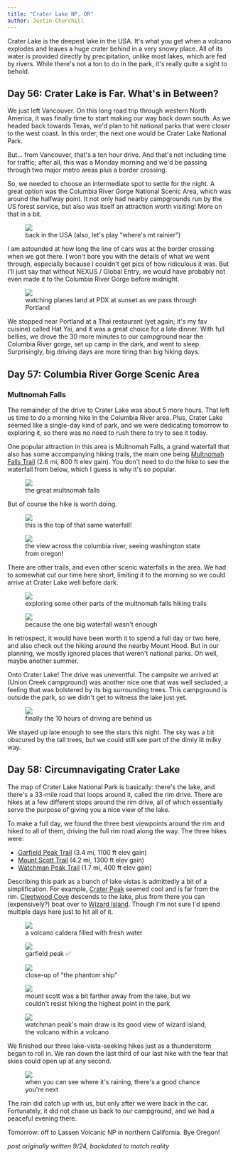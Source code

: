 ```yaml
---
title: "Crater Lake NP, OR"
author: Justin Churchill
---
```

Crater Lake is the deepest lake in the USA. It's what you get when a volcano explodes and leaves a huge crater behind in a very snowy place. All of its water is provided directly by precipitation, unlike most lakes, which are fed by rivers. While there's not a ton to do in the park, it's really quite a sight to behold.
<!--end_excerpt-->

## Day 56: Crater Lake is Far. What's in Between?
<!-- 8/15 drive to columbia river gorge -->

We just left Vancouver. On this long road trip through western North America, it was finally time to start making our way back down south. As we headed back towards Texas, we'd plan to hit national parks that were closer to the west coast. In this order, the next one would be Crater Lake National Park.

But... from Vancouver, that's a ten hour drive. And that's not including time for traffic; after all, this was a Monday morning and we'd be passing through two major metro areas plus a border crossing.

So, we needed to choose an intermediate spot to settle for the night. A great option was the Columbia River Gorge National Scenic Area, which was around the halfway point. It not only had nearby campgrounds run by the US forest service, but also was itself an attraction worth visiting! More on that in a bit.

<!-- driving south in WA, mount rainier (?) in the distance -->
<figure>
    <img src="https://lh3.googleusercontent.com/pw/AL9nZEWNuNnbMkhTXONbqdtqybXqNArtAB3nDI35X76XOMtHDrUg-GvWDn-gR6GHefvNdKmrLwJtBh4eE3IyMQMQCv9BV3KHoUEjG_EC4iq6dDCRx7Vxal8Hqq-stXUM1yK8p79JSGfpQpyZlXz1GU5P7_sG6g=w1900-h1424-no?authuser=0">
    <figcaption>back in the USA (also, let's play "where's mt rainier")</figcaption>
</figure>

I am astounded at how long the line of cars was at the border crossing when we got there. I won't bore you with the details of what we went through, especially because I couldn't get pics of how ridiculous it was. But I'll just say that without NEXUS / Global Entry, we would have probably not even made it to the Columbia River Gorge before midnight.

<!-- plane landing at sunset near portland, OR -->
<figure>
    <img src="https://lh3.googleusercontent.com/pw/AL9nZEWAKsr2Db9qR-hiZDeLETDlWGLYU0Gc7QwZYCmpE-i3E76oFbqiK1DgQsYRh3BSeh5Fg9Zu723Z-9ZWWwRINr2vPcFaC0n4GbL5JQkA8gUUcgfKtQDMJAb3j-cOubFofQyJH7XCD2VnHfC9vsgId-BHJw=w1900-h1424-no?authuser=0">
    <figcaption>watching planes land at PDX at sunset as we pass through Portland</figcaption>
</figure>

We stopped near Portland at a Thai restaurant (yet again; it's my fav cuisine) called Hat Yai, and it was a great choice for a late dinner. With full bellies, we drove the 30 more minutes to our campground near the Columbia River gorge, set up camp in the dark, and went to sleep. Surprisingly, big driving days are more tiring than big hiking days.

## Day 57: Columbia River Gorge Scenic Area
<!-- 8/16 columbia river gorge -->

### Multnomah Falls

The remainder of the drive to Crater Lake was about 5 more hours. That left us time to do a morning hike in the Columbia River area. Plus, Crater Lake seemed like a single-day kind of park, and we were dedicating tomorrow to exploring it, so there was no need to rush there to try to see it today.

One popular attraction in this area is Multnomah Falls, a grand waterfall that also has some accompanying hiking trails, the main one being [Multnomah Falls Trail](https://www.alltrails.com/trail/us/oregon/multnomah-falls-trail) (2.6 mi, 800 ft elev gain). You don't need to do the hike to see the waterfall from below, which I guess is why it's so popular.

<!-- multnomah falls -->
<figure>
    <img src="https://lh3.googleusercontent.com/pw/AL9nZEURLuvBKekmni9i8Sqc7ffBlSdTRaAKqqK4iMQ80ZYADZTSCTNk6twbxYwiwQ175o2DyGVA2rTzrpQrARe1oc5sZi5TrUCDwd-6Zv8EVCQ5lPhVkndQ47k6uKoohfExl_3dXCUDnQsOxC7ARi1ooMsRow=w1068-h1424-no?authuser=0">
    <figcaption>the great multnomah falls</figcaption>
</figure>

But of course the hike is worth doing.

<!-- multnomah from the top, looking down -->
<figure>
    <img src="https://lh3.googleusercontent.com/pw/AL9nZEUMErt74IpiEBc76RJ3EAlOVHAV5GxDElSIhAcNz3DKxryw_mHcA-5oubzuy86BJvnNzJ-gajKRiXimKuSteuOsXcxvtjpskvqKXPzpCLyb1uOkhueh1U7gBgBydeEEDjGR75P-XSUpgLKxauyjqyG9Jg=w1068-h1424-no?authuser=0">
    <figcaption>this is the top of that same waterfall!</figcaption>
</figure>

<!-- WA state across the columbia river, seen from the trail -->
<figure>
    <img src="https://lh3.googleusercontent.com/pw/AL9nZEW8QQ81B_S15Om5JGXakHQNTytHfgluD3xRPpcoSikLhRPivWhF3H7f9Jm9UOseI0oOkMUKcN-4K0_Gvcow6BS6hQQ9Kp2AliHr9rvPVT3x_jlMi1vN1n3d5Qn6pll1nAWcUdC4eN-Yr_LPPwFLBz8nww=w1900-h1424-no?authuser=0">
    <figcaption>the view across the columbia river, seeing washington state from oregon!</figcaption>
</figure>

There are other trails, and even other scenic waterfalls in the area. We had to somewhat cut our time here short, limiting it to the morning so we could arrive at Crater Lake well before dark.

<!-- judy standing next to rocky wall along the trail -->
<figure>
    <img src="https://lh3.googleusercontent.com/pw/AL9nZEWvuo4ic88D3uS64cGYWdFlM1EVyvdNhaBk89Tm-QZWmsGb-QCioJ7H7sB_HO5bHRGMuxKo1otI-JagqaQOZap6wHLRpKx6B-WZsmp2m_xxpkDEtvY2St_ZntJSkeDoRyyoT9DD4sh7qmGv1rG8-ANqew=w1068-h1424-no?authuser=0">
    <figcaption>exploring some other parts of the multnomah falls hiking trails</figcaption>
</figure>

<!-- more waterfall on the trail behind multnomah -->
<figure>
    <img src="https://lh3.googleusercontent.com/pw/AL9nZEUoRbznb0rsFxZ9cm00u5MvAOPx5ZAb2MloE6a2WnaMmgzcOXxQ13IDd1IYirGJwcKmjIsXQu9dX9kOdbyk5urkpUsdGgbnRPi-eet3u8td8kqVV1Lx1RgWBMzrvvc2Gh1quNmBagaQuh1c4uqer95Gnw=w1068-h1424-no?authuser=0">
    <figcaption>because the one big waterfall wasn't enough</figcaption>
</figure>

In retrospect, it would have been worth it to spend a full day or two here, and also check out the hiking around the nearby Mount Hood. But in our planning, we mostly ignored places that weren't national parks. Oh well, maybe another summer.

Onto Crater Lake! The drive was uneventful. The campsite we arrived at (Union Creek campground) was another nice one that was well secluded, a feeling that was bolstered by its big surrounding trees. This campground is outside the park, so we didn't get to witness the lake just yet.

<!-- sun setting through the trees over the tent at the campground -->
<figure>
    <img src="https://lh3.googleusercontent.com/pw/AL9nZEW1PgwynjIuUCh1_bjLQeRVarBX9bwXTCgUvLsu9kkBuYyXa5MwnwAgqPeCfi20NvzeqyQzdIUn4R0s8xl38w_P0FBpguE6C54BO_ZEjpLWwVho6CAPwtR73tuBookyx4Fypn0yKtVrtLi5TI69gm2MVQ=w1068-h1424-no?authuser=0">
    <figcaption>finally the 10 hours of driving are behind us</figcaption>
</figure>

We stayed up late enough to see the stars this night. The sky was a bit obscured by the tall trees, but we could still see part of the dimly lit milky way.

## Day 58: Circumnavigating Crater Lake
<!-- 8/17 crater lake -->

The map of Crater Lake National Park is basically: there's the lake, and there's a 33-mile road that loops around it, called the rim drive. There are hikes at a few different stops around the rim drive, all of which essentially serve the purpose of giving you a nice view of the lake.

To make a full day, we found the three best viewpoints around the rim and hiked to all of them, driving the full rim road along the way. The three hikes were:
* [Garfield Peak Trail](https://www.alltrails.com/explore/trail/us/oregon/garfield-peak-trail) (3.4 mi, 1100 ft elev gain)
* [Mount Scott Trail](https://www.alltrails.com/explore/trail/us/oregon/mount-scott-trail) (4.2 mi, 1300 ft elev gain)
* [Watchman Peak Trail](https://www.alltrails.com/explore/trail/us/oregon/the-watchman-peak-trail) (1.7 mi, 400 ft elev gain)

Describing this park as a bunch of lake vistas is admittedly a bit of a simplification. For example, [Crater Peak](https://www.alltrails.com/explore/trail/us/oregon/crater-peak-trail) seemed cool and is far from the rim. [Cleetwood Cove](https://www.alltrails.com/explore/trail/us/oregon/cleetwood-cove-trail) descends to the lake, plus from there you can (expensively?) boat over to [Wizard Island](https://www.alltrails.com/explore/trail/us/oregon/wizard-island). Though I'm not sure I'd spend multiple days here just to hit all of it.

<!-- crater lake! -->
<figure>
    <img src="https://lh3.googleusercontent.com/pw/AL9nZEV8UYHU-9GmhkbJsdV1-BZG2X51t2u1QYrizVDB1X23_tAqEorUgLSCQh_zc1HTvGlu4FxAV53iF8Xt-Tk_1Mf2wtpXOnXmq87JjGe9mTU0bEvTcjWlwjeH8btHrb0lhLXWitg61Ds97icTrjuyHB11ag=w1900-h1424-no?authuser=0">
    <figcaption>a volcano caldera filled with fresh water</figcaption>
</figure>

<!-- me and judy with crater lake behind us, from garfield peak -->
<figure>
    <img src="https://lh3.googleusercontent.com/pw/AL9nZEXSG7YgImjky8IjkdYwENm1UBCrGZvYslftLVSlFw2o6HAFSss7toVskI8kZhcYNkk6Yn-PNtakv5Rvm66UVNkGxHsjecnj38O-PV8FhaInCFF1akmdFGdUZvmCrN7_V3g5q-QuAvAbw2x3BPn1G0SWzg=w1896-h1424-no?authuser=0">
    <figcaption>garfield peak ✅</figcaption>
</figure>

<!-- close-up of little spire jutting out of crater lake -->
<figure>
    <img src="https://lh3.googleusercontent.com/pw/AL9nZEUIjyA-Sbc-ZXSnmQXPdKA_IWoq404mP3xdPzvEklxD_8gx0p6lhap-VPuRbxkHni8yT3r1E4Fot3iScSZhgU0bBgsyirJrLa2bBK3yJX6Ytfgf3k12x39EgZ36m2dbi_2GhSbdmhdaGGzzyXx57C1-AQ=w1900-h1424-no?authuser=0">
    <figcaption>close-up of "the phantom ship"</figcaption>
</figure>

<!-- crater lake from mount scott -->
<figure>
    <img src="https://lh3.googleusercontent.com/pw/AL9nZEUmBnDuxp7nU6F_kcYM2akfhK0YZu-WeKKmF_E6b7g6wlYsPKfrE7L0pjlECJ5sySoAU54HYBfKNh7VatEIMAcjWMj-bBJ5ngGryzAK887cwr5SDbfgL4IneHuFZYVcTlhLOgVe_GBQP1k01CpCR6Z9nQ=w1900-h1424-no?authuser=0">
    <figcaption>mount scott was a bit farther away from the lake, but we couldn't resist hiking the highest point in the park</figcaption>
</figure>

<!-- me and judy in front of crater lake with wizard island, from watchman overlook -->
<figure>
    <img src="https://lh3.googleusercontent.com/pw/AL9nZEVPW424p4VBzLivCbfkzAi7624XALCflzZn1EJ6rFIHZ4oGz17SKpH-zATitieKAPd87PMUnMwmoLV4bIc_TPhr_SB6mUl_-DSSwcRNccC-kw1uRY7w0wYGFMvEsIBmWhGN7_rYGz2ih_y1N1tAJpeqhw=w1896-h1424-no?authuser=0">
    <figcaption>watchman peak's main draw is its good view of wizard island, the volcano within a volcano</figcaption>
</figure>

We finished our three lake-vista-seeking hikes just as a thunderstorm began to roll in. We ran down the last third of our last hike with the fear that skies could open up at any second. 

<!-- rainstorms approaching from watchman overlook -->
<figure>
    <img src="https://lh3.googleusercontent.com/pw/AL9nZEV_IeBp7fVIxWrLdAbjP98F7xGpD70OFeDEle31f61jUsXMQWsuEUSLp7uMRtAc4haDSCURTi4D0VCRsr_mXEwlFeTPxVlI-2fmTJ_TmWQjcOj4PNIx_j2CkdCQu0pcKd5pktbKgx5ciGfFgRshKYxIEg=w1900-h1424-no?authuser=0">
    <figcaption>when you can see where it's raining, there's a good chance you're next</figcaption>
</figure>

The rain did catch up with us, but only after we were back in the car. Fortunately, it did not chase us back to our campground, and we had a peaceful evening there.

Tomorrow: off to Lassen Volcanic NP in northern California. Bye Oregon!

_post originally written 9/24, backdated to match reality_
